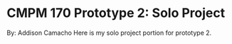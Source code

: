 # CMPM 170 Prototype 2: Solo Project
By: Addison Camacho
 Here is my solo project portion for prototype 2.